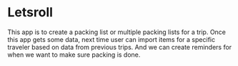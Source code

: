 # Letsroll

This app is to create a packing list or multiple packing lists for a trip.
Once this app gets some data, next time user can import items for a specific traveler based on data from previous trips.
And we can create reminders for when we want to make sure packing is done.
